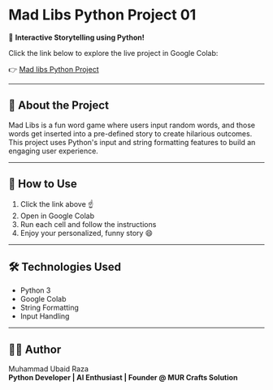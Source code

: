 # Mad Libs Python Project 01

🎯 **Interactive Storytelling using Python!**

Click the link below to explore the live project in Google Colab:

👉 [Mad libs Python Project](https://colab.research.google.com/drive/1EQjfvdIdUh4gGfVMnyuZE5G1JBJjXWGN?usp=sharing)

---

## 📌 About the Project

Mad Libs is a fun word game where users input random words, and those words get inserted into a pre-defined story to create hilarious outcomes. This project uses Python's input and string formatting features to build an engaging user experience.

---

## 🚀 How to Use

1. Click the link above ☝️  
2. Open in Google Colab  
3. Run each cell and follow the instructions  
4. Enjoy your personalized, funny story 😄

---

## 🛠️ Technologies Used

- Python 3  
- Google Colab  
- String Formatting  
- Input Handling

---

## 👨‍💻 Author

Muhammad Ubaid Raza  
**Python Developer | AI Enthusiast | Founder @ MUR Crafts Solution**
